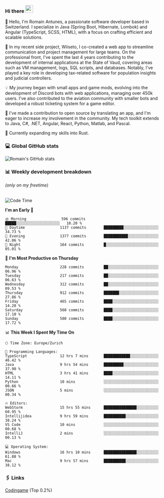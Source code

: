 ### Hi there <img src="https://media.giphy.com/media/hvRJCLFzcasrR4ia7z/giphy.gif" width="25px" height="25px">

👋 Hello, I'm Romain Antunes, a passionate software developer based in Switzerland. I specialize in Java (Spring Boot, Hibernate, Lombok) and Angular (TypeScript, SCSS, HTML), with a focus on crafting efficient and scalable solutions.

🚀 In my recent side project, Wiiseto, I co-created a web app to streamline communication and project management for large teams. On the professional front, I've spent the last 4 years contributing to the development of internal applications at the State of Vaud, covering areas such as VM management, logs, SQL scripts, and databases. Notably, I've played a key role in developing tax-related software for population insights and judicial controllers.

💡 My journey began with small apps and game mods, evolving into the development of Discord bots with web applications, managing over 450k users. I've also contributed to the aviation community with smaller bots and developed a robust ticketing system for a game editor.

🤝 I've made a contribution to open source by translating an app, and I'm eager to increase my involvement in the community. My tech toolkit extends to Java, C#, .NET, Angular, React, Python, Matlab, and Pascal.

🌱 Currently expanding my skills into Rust.


### 💻 Global GitHub stats
![Romain's GitHub stats](https://github-readme-streak-stats.herokuapp.com/?user=romainantunes&theme=dark)


### 📊 Weekly development breakdown 
###### *(only on my freetime)*

<!--START_SECTION:wakastats-->
![Code Time](http://img.shields.io/badge/Code%20Time-1%2C667%20hrs%2058%20mins-blue)

**I'm an Early 🐤** 

```text
🌞 Morning                596 commits         █████░░░░░░░░░░░░░░░░░░░░   18.20 % 
🌆 Daytime                1137 commits        █████████░░░░░░░░░░░░░░░░   34.73 % 
🌃 Evening                1377 commits        ███████████░░░░░░░░░░░░░░   42.06 % 
🌙 Night                  164 commits         █░░░░░░░░░░░░░░░░░░░░░░░░   05.01 % 
```
📅 **I'm Most Productive on Thursday** 

```text
Monday                   228 commits         ██░░░░░░░░░░░░░░░░░░░░░░░   06.96 % 
Tuesday                  217 commits         ██░░░░░░░░░░░░░░░░░░░░░░░   06.63 % 
Wednesday                312 commits         ██░░░░░░░░░░░░░░░░░░░░░░░   09.53 % 
Thursday                 912 commits         ███████░░░░░░░░░░░░░░░░░░   27.86 % 
Friday                   465 commits         ████░░░░░░░░░░░░░░░░░░░░░   14.20 % 
Saturday                 560 commits         ████░░░░░░░░░░░░░░░░░░░░░   17.10 % 
Sunday                   580 commits         ████░░░░░░░░░░░░░░░░░░░░░   17.72 % 
```


📊 **This Week I Spent My Time On** 

```text
🕑︎ Time Zone: Europe/Zurich

💬 Programming Languages: 
TypeScript               12 hrs 7 mins       ████████████░░░░░░░░░░░░░   46.42 % 
Java                     9 hrs 54 mins       █████████░░░░░░░░░░░░░░░░   37.90 % 
HTML                     3 hrs 41 mins       ████░░░░░░░░░░░░░░░░░░░░░   14.11 % 
Python                   10 mins             ░░░░░░░░░░░░░░░░░░░░░░░░░   00.66 % 
JSON                     5 mins              ░░░░░░░░░░░░░░░░░░░░░░░░░   00.34 % 

🔥 Editors: 
WebStorm                 15 hrs 55 mins      ███████████████░░░░░░░░░░   60.95 % 
Intellijidea             9 hrs 59 mins       ██████████░░░░░░░░░░░░░░░   38.24 % 
VS Code                  10 mins             ░░░░░░░░░░░░░░░░░░░░░░░░░   00.68 % 
IntelliJ                 2 mins              ░░░░░░░░░░░░░░░░░░░░░░░░░   00.13 % 

💻 Operating System: 
Windows                  16 hrs 10 mins      ███████████████░░░░░░░░░░   61.88 % 
Mac                      9 hrs 57 mins       ██████████░░░░░░░░░░░░░░░   38.12 % 
```


<!--END_SECTION:wakastats-->

### 🖇 Links

[Codingame](https://www.codingame.com/profile/defc3ee5279aecc1bb6114e1f994ea9b3325423) (Top 0.2%)

